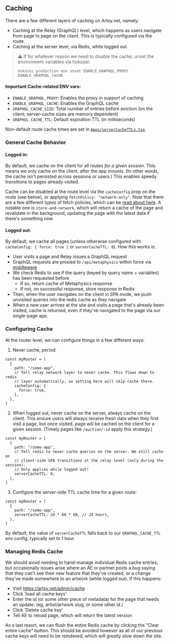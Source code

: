 ## Caching

There are a few different layers of caching on Artsy.net, namely:

- Caching at the Relay (GraphQL) level, which happens as users navigate from page to page on the client. This is typically configured via the route.
- Caching at the server level, via Redis, while logged out.

> ⚠️ If for whatever reason we need to disable the cache, unset the environment variables via hokusai:
>
> ```
> hokusai production env unset ENABLE_GRAPHQL_PROXY ENABLE_GRAPHQL_CACHE
> ```

#### Important Cache-related ENV vars:

- `ENABLE_GRAPHQL_PROXY`: Enables the proxy in support of caching
- `ENABLE_GRAPHQL_CACHE`: Enables the GraphQL cache
- `GRAPHQL_CACHE_SIZE`: Total number of entries before eviction (on the client; server-cache sizes are memory dependent)
- `GRAPHQL_CACHE_TTL`: Default expiration TTL (in milliseconds)

Non-default route cache times are set in [`Apps/serverCacheTTLs.tsx`](src/Apps/serverCacheTTLs.tsx).

### General Cache Behavior

#### Logged in:

By default, we cache on the client for all routes _for a given session_. This means we only cache on the client, after the app mounts. (In other words, the cache isn't persisted across sessions or users.) This enables speedy transitions to pages already visited.

Cache can be disabled at the route level via the `cacheConfig` prop on the route (see below), or applying `fetchPolicy: "network-only"`. Note that there are a few different types of fetch policies, which can be [read about here](https://relay.dev/docs/guided-tour/reusing-cached-data/fetch-policies/). A notable one is `store-and-network`, which will return a cache of the page and revalidate in the background, updating the page with the latest data if there's something new.

#### Logged out:

By default, we cache all pages (unless otherwise configured with `cacheConfig: { force: true }` or `serverCacheTTL: 0`). How this works is:

- User visits a page and Relay issues a GraphQL request
- GraphQL requests are proxied to `/api/metaphysics` within force via [middleware](https://github.com/artsy/force/blob/main/src/Server/middleware/graphqlProxyMiddleware.ts)
- We check Redis to see if the query (keyed by query name + variables) has been requested before
  - If so, return cache of Metaphysics response
  - If not, on successful response, store response in Redis
- Then, when the user navigates on the client in SPA mode, we push unvisited queries into the redis cache as they navigate
- When a new user arrives at the site and visits a page that's already been visited, cache is returned, even if they've navigated to the page via our single-page app.

### Configuring Cache

At the router level, we can configure things in a few different ways:

1. Never cache, period:

```tsx
const myRouter = [
  {
    path: "/some-app",
    // Tell relay network layer to never cache. This flows down to redis
    // layer automatically, so setting here will skip cache there.
    cacheConfig: {
      force: true,
    },
  },
]
```

2. When logged out, never cache on the server, always cache on the client. This ensure users will always receive fresh data when they first visit a page, but once visited, page will be cached on the client for a given session. (Timely pages like `/auction/:id` apply this strategy.)

```tsx
const myRouter = [
  {
    path: "/some-app",
    // Tell redis to never cache queries on the server. We still cache on
    // client-side SPA transitions at the relay level (only during the session).
    // Only applies while logged out!
    serverCacheTTL: 0,
  },
]
```

3. Configure the server-side TTL cache time for a given route:

```tsx
const myRouter = [
  {
    path: "/some-app",
    serverCacheTTL: 24 * 60 * 60, // 24 hours,
  },
]
```

By default, the value of `serverCacheTTL` falls back to our `GRAPHQL_CACHE_TTL` env config, typically set to 1 hour.

### Managing Redis Cache

We should avoid needing to hand-manage individual Redis cache entries, but occasionally issues arise where an AE or partner posts a bug saying that they can't see their new feature that they've created, or a change they've made somewhere to an artwork (while logged out). If this happens:

- Visit https://artsy.net/admin/cache
- Click 'load all cache keys'
- Enter the id (or some other piece of metadata) for the page that needs an update. (eg, artist/artwork slug, or some other id.)
- Click 'Delete cache key'
- Tell AE to reload page, which will return the latest version

As a last resort, we can flush the entire Redis cache by clicking the "Clear entire cache" button. This should be avoided however as all of our previous cache keys will need to be reindexed, which will greatly slow down the site.
